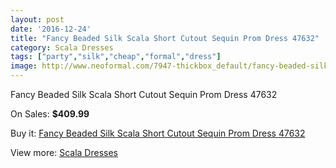 ```yaml
---
layout: post
date: '2016-12-24'
title: "Fancy Beaded Silk Scala Short Cutout Sequin Prom Dress 47632"
category: Scala Dresses
tags: ["party","silk","cheap","formal","dress"]
image: http://www.neoformal.com/7947-thickbox_default/fancy-beaded-silk-scala-short-cutout-sequin-prom-dress-47632.jpg
---
```

Fancy Beaded Silk Scala Short Cutout Sequin Prom Dress 47632

On Sales: **$409.99**
<a href="https://www.neoformal.com/en/scala-dresses/2801-fancy-beaded-silk-scala-short-cutout-sequin-prom-dress-47632.html"><amp-img layout="responsive" width="600" height="600" src="//www.neoformal.com/7947-thickbox_default/fancy-beaded-silk-scala-short-cutout-sequin-prom-dress-47632.jpg" alt="Fancy Beaded Silk Scala Short Cutout Sequin Prom Dress 47632 0" /></a>
<a href="https://www.neoformal.com/en/scala-dresses/2801-fancy-beaded-silk-scala-short-cutout-sequin-prom-dress-47632.html"><amp-img layout="responsive" width="600" height="600" src="//www.neoformal.com/7948-thickbox_default/fancy-beaded-silk-scala-short-cutout-sequin-prom-dress-47632.jpg" alt="Fancy Beaded Silk Scala Short Cutout Sequin Prom Dress 47632 1" /></a>

Buy it: [Fancy Beaded Silk Scala Short Cutout Sequin Prom Dress 47632](https://www.neoformal.com/en/scala-dresses/2801-fancy-beaded-silk-scala-short-cutout-sequin-prom-dress-47632.html "Fancy Beaded Silk Scala Short Cutout Sequin Prom Dress 47632")

View more: [Scala Dresses](https://www.neoformal.com/en/26-scala-dresses "Scala Dresses")